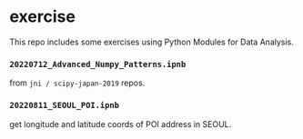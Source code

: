 # exercise
This repo includes some exercises using Python Modules for Data Analysis.

### `20220712_Advanced_Numpy_Patterns.ipnb`
from `jni / scipy-japan-2019` repos.

### `20220811_SEOUL_POI.ipnb`
get longitude and latitude coords of POI address in SEOUL.
